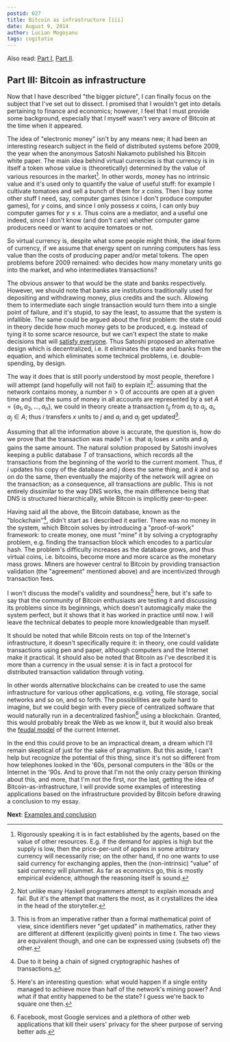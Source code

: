 ```yaml
---
postid: 027
title: Bitcoin as infrastructure [iii]
date: August 9, 2014
author: Lucian Mogoșanu
tags: cogitatio
---
```


Also read: [Part I][1], [Part II][2].

## Part III: Bitcoin as infrastructure

Now that I have described "the bigger picture", I can finally focus on the
subject that I've set out to dissect. I promised that I wouldn't get into
details pertaining to finance and economics; however, I feel that I must
provide some background, especially that I myself wasn't very aware of Bitcoin
at the time when it appeared.

The idea of "electronic money" isn't by any means new; it had been an
interesting research subject in the field of distributed systems before 2009,
the year when the anonymous Satoshi Nakamoto published his Bitcoin white paper.
The main idea behind virtual currencies is that currency is in itself a token
whose value is (theoretically) determined by the value of various resources in
the market[^7]. In other words, money has no intrinsic value and it's used only
to quantify the value of useful stuff: for example I cultivate tomatoes and
sell a bunch of them for $x$ coins. Then I buy some other stuff I need, say,
computer games (since I don't produce computer games), for $y$ coins, and since
I only possess $x$ coins, I can only buy computer games for $y \leq x$. Thus
coins are a mediator, and a useful one indeed, since I don't know (and don't
care) whether computer game producers need or want to acquire tomatoes or not.

So virtual currency is, despite what some people might think, the ideal form of
currency, if we assume that energy spent on running computers has less value
than the costs of producing paper and/or metal tokens. The open problems before
2009 remained: who decides how many monetary units go into the market, and who
intermediates transactions?

The obvious answer to that would be the state and banks respectively. However,
we should note that banks are institutions traditionally used for depositing
and withdrawing money, plus credits and the such. Allowing them to intermediate
each single transaction would turn them into a single point of failure, and
it's stupid, to say the least, to assume that the system is infallible. The
same could be argued about the first problem: the state could in theory decide
how much money gets to be produced, e.g. instead of tying it to some scarce
resource, but we can't expect the state to make decisions that will [satisfy
everyone][3]. Thus Satoshi proposed an alternative design which is
decentralized, i.e. it eliminates the state and banks from the equation, and
which eliminates some technical problems, i.e. double-spending, by design.

The way it does that is still poorly understood by most people, therefore I
will attempt (and hopefully will not fail) to explain it[^8]: assuming that the
network contains money, a number $n > 0$ of accounts are open at a given time
and that the sums of money in all accounts are represented by a set
$A = \{a_1, a_2, \dots, a_n\}$, we could in theory create a transaction
$t_{ij}$ from $a_i$ to $a_j$, $a_i, a_j \in A$; thus $i$ transfers $x$ units to
$j$ and $a_i$ and $a_j$ get updated[^9].

Assuming that all the information above is accurate, the question is, how do we
prove that the transaction was made? i.e. that $a_i$ loses $x$ units and $a_j$
gains the same amount. The natural solution proposed by Satoshi involves
keeping a public database $T$ of transactions, which records all the
transactions from the beginning of the world to the current moment. Thus, if
$i$ updates his copy of the database and $j$ does the same thing, and $k$ and
so on do the same, then eventually the majority of the network will agree on
the transaction; as a consequence, all transactions are public. This is not
entirely dissimilar to the way DNS works, the main difference being that DNS is
structured hierarchically, while Bitcoin is implicitly peer-to-peer.

Having said all the above, the Bitcoin database, known as the
"blockchain"[^10], didn't start as I described it earlier. There was no money
in the system, which Bitcoin solves by introducing a "proof-of-work" framework:
to create money, one must "mine" it by solving a cryptography problem, e.g.
finding the transaction block which encodes to a particular hash. The problem's
difficulty increases as the database grows, and thus virtual coins, i.e.
bitcoins, become more and more scarce as the monetary mass grows. Miners are
however central to Bitcoin by providing transaction validation (the "agreement"
mentioned above) and are incentivized through transaction fees.

I won't discuss the model's validity and soundness[^11] here, but it's safe to
say that the community of Bitcoin enthusiasts are testing it and discussing its
problems since its beginnings, which doesn't automagically make the system
perfect, but it shows that it has worked in practice until now. I will leave
the technical debates to people more knowledgeable than myself.

It should be noted that while Bitcoin rests on top of the Internet's
infrastructure, it doesn't specifically require it: in theory, one could
validate transactions using pen and paper, although computers and the Internet
make it practical. It should also be noted that Bitcoin as I've described it is
more than a currency in the usual sense: it is in fact a protocol for
distributed transaction validation through voting.

In other words alternative blockchains can be created to use the same
infrastructure for various other applications, e.g. voting, file storage,
social networks and so on, and so forth. The possibilities are quite hard to
imagine, but we could begin with every piece of centralized software that would
naturally run in a decentralized fashion[^12] using a blockchain. Granted, this
would probably break the Web as we know it, but it would also break the [feudal
model][4] of the current Internet.

In the end this could prove to be an impractical dream, a dream which I'll
remain skeptical of just for the sake of pragmatism. But this aside, I can't
help but recognize the potential of this thing, since it's not so different
from how telephones looked in the '60s, personal computers in the '80s or the
Internet in the '90s. And to prove that I'm not the only crazy person thinking
about this, and more, that I'm not the first, nor the last, getting the idea of
Bitcoin-as-infrastructure, I will provide some examples of interesting
applications based on the infrastructure provided by Bitcoin before drawing a
conclusion to my essay.

**Next**: [Examples and conclusion][5]

[^7]: Rigorously speaking it is in fact established by the agents, based on the
value of other resources. E.g. if the demand for apples is high but the supply
is low, then the price-per-unit of apples in some arbitrary currency will
necessarily rise; on the other hand, if no one wants to use said currency for
exchanging apples, then the (non-intrinsic) "value" of said currency will
plummet. As far as economics go, this is mostly empirical evidence, although
the reasoning itself is sound.

[^8]: Not unlike many Haskell programmers attempt to explain monads and fail.
But it's the attempt that matters the most, as it crystallizes the idea in the
head of the storyteller.

[^9]: This is from an imperative rather than a formal mathematical point of
view, since identifiers never "get updated" in mathematics, rather they are
different at different (explicitly given) points in time $t$. The two views are
equivalent though, and one can be expressed using (subsets of) the other.

[^10]: Due to it being a chain of signed cryptographic hashes of transactions.

[^11]: Here's an interesting question: what would happen if a single entity
managed to achieve more than half of the network's mining power? And what if
that entity happened to be the state? I guess we're back to square one then.

[^12]: Facebook, most Google services and a plethora of other web applications
that kill their users' privacy for the sheer purpose of serving better ads.

[1]: /posts/y00/01f-bitcoin-as-infrastructure-i.html
[2]: /posts/y00/022-bitcoin-as-infrastructure-ii.html
[3]: /posts/y00/017-the-mechanics-of-socialism.html
[4]: https://www.schneier.com/blog/archives/2012/12/feudal_sec.html
[5]: /posts/y01/031-bitcoin-as-infrastructure-iv.html
